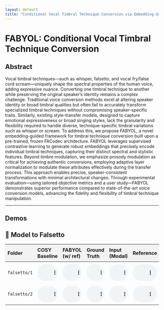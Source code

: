 ```yaml
---
layout: default
title: "Conditional Vocal Timbral Technique Conversion via Embedding-Guided Attribute Modulation"
---
```


<!-- Link to custom CSS to hide GitHub button and footer -->
<link rel="stylesheet" href="/assets/css/style.css">

# FABYOL: Conditional Vocal Timbral Technique Conversion

## Abstract

Vocal timbral techniques—such as whisper, falsetto, and vocal fry/false cord scream—uniquely shape the spectral properties of the human voice, adding expressive nuance. Converting one timbral technique to another while preserving the original speaker’s identity remains a complex challenge. Traditional voice conversion methods excel at altering speaker identity or broad timbral qualities but often fail to accurately transform specialized timbral techniques without compromising speaker-specific traits. Similarly, existing style-transfer models, designed to capture emotional expressiveness or broad singing styles, lack the granularity and flexibility required to handle diverse, technique-specific timbral variations such as whisper or scream. To address this, we propose FABYOL, a novel embedding-guided framework for timbral technique conversion built upon a pre-trained, frozen FACodec architecture. FABYOL leverages supervised contrastive learning to generate robust embeddings that precisely encode individual timbral techniques, capturing their distinct spectral and stylistic features. Beyond timbre modulation, we emphasize prosody modulation as critical for achieving authentic conversions, employing adaptive layer normalization to modulate these attributes effectively during the transfer process. This approach enables precise, speaker-consistent transformations with minimal architectural changes. Through experimental evaluation—using tailored objective metrics and a user study—FABYOL demonstrates superior performance compared to state-of-the-art voice conversion models, advancing the fidelity and flexibility of timbral technique manipulation.

---

## Demos

<style>
table { width: 100%; border-collapse: collapse; }
th, td { text-align: left; vertical-align: middle; padding: 8px; }
thead { background-color: #f2f2f2; }
audio { width: 100%; }
</style>

<h2>🎵 Model to Falsetto</h2>
<table>
  <thead>
    <tr>
      <th>Folder</th>
      <th>COSY Baseline</th>
      <th>FABYOL (w/ ref)</th>
      <th>Ground Truth</th>
      <th>Input (Modal)</th>
      <th>Reference</th>
    </tr>
  </thead>
  <tbody>
    <tr>
      <td><code>falsetto/1</code></td>
      <td><audio controls src="audio/conversion/falsetto/1/COSYjvs021_parallel100_VOICEACTRESS100_005_to_falsetto_jvs001_falset10_BASIC5000_1635.wav"></audio></td>
      <td><audio controls src="audio/conversion/falsetto/1/PRO2_jvs002_parallel100_VOICEACTRESS100_005_to_falsetto_ref1_jvs001_falset10_BASIC5000_1635.wav"></audio></td>
      <td><audio controls src="audio/conversion/falsetto/1/GT_jvs021_falset10_VOICEACTRESS100_005.wav"></audio></td>
      <td><audio controls src="audio/conversion/falsetto/1/ORI_jvs021_parallel100_VOICEACTRESS100_005_to_falsetto_jvs001_falset10_BASIC5000_1635.wav"></audio></td>
      <td><audio controls src="audio/conversion/falsetto/1/ref_jvs001_falset10_BASIC5000_1635.wav"></audio></td>
    </tr>
    <tr>
      <td><code>falsetto/2</code></td>
      <td><audio controls src="audio/conversion/falsetto/2/COSY_jvs021_parallel100_VOICEACTRESS100_001_to_falsetto_jvs001_falset10_BASIC5000_1635.wav"></audio></td>
      <td><audio controls src="audio/conversion/falsetto/2/PRO2_jvs002_parallel100_VOICEACTRESS100_001_to_falsetto_ref1_jvs001_falset10_BASIC5000_1635.wav"></audio></td>
      <td><audio controls src="audio/conversion/falsetto/2/GT_jvs021_falset10_VOICEACTRESS100_001.wav"></audio></td>
      <td><audio controls src="audio/conversion/falsetto/2/ORI_jvs021_parallel100_VOICEACTRESS100_001_to_falsetto_jvs001_falset10_BASIC5000_1635.wav"></audio></td>
      <td><audio controls src="audio/conversion/falsetto/2/ref_jvs001_falset10_BASIC5000_1635.wav"></audio></td>
    </tr>
  </tbody>
</table>

